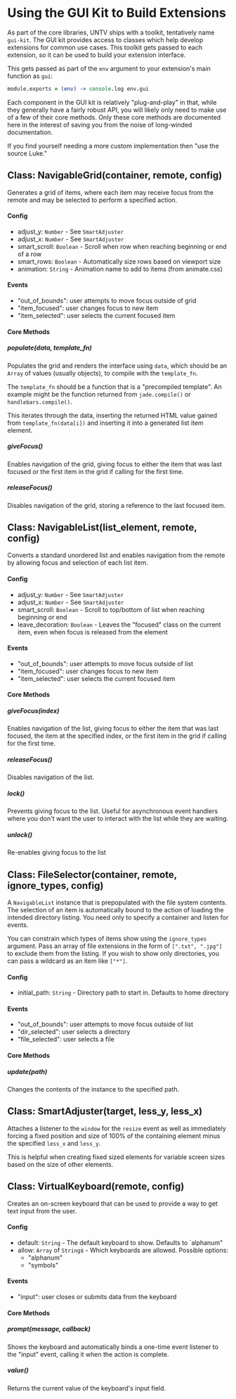 Using the GUI Kit to Build Extensions
=====================================

As part of the core libraries, UNTV ships with a toolkit, tentatively name 
`gui-kit`. The GUI kit provides access to classes which help develop extensions 
for common use cases. This toolkit gets passed to each extension, so it can be 
used to build your extension interface.

This gets passed as part of the `env` argument to your extension's main function as `gui`:

```coffeescript
module.exports = (env) -> console.log env.gui
```

Each component in the GUI kit is relatively "plug-and-play" in that, while they 
generally have a fairly robust API, you will likely only need to make use of a 
few of their core methods. Only these core methods are documented here in the 
interest of saving you from the noise of long-winded documentation.

If you find yourself needing a more custom implementation then "use the source 
Luke."

## Class: NavigableGrid(container, remote, config)

Generates a grid of items, where each item may receive focus from the remote 
and may be selected to perform a specified action. 

#### Config

* adjust_y: `Number` - See `SmartAdjuster`
* adjust_x: `Number` - See `SmartAdjuster`
* smart_scroll: `Boolean` - Scroll when row when reaching beginning or end of a row
* smart_rows: `Boolean` - Automatically size rows based on viewport size
* animation: `String` - Animation name to add to items (from animate.css)

#### Events

* "out\_of\_bounds": user attempts to move focus outside of grid 
* "item_focused": user changes focus to new item
* "item_selected": user selects the current focused item

#### Core Methods

##### populate(data, template_fn)

Populates the grid and renders the interface using `data`, which should be an `Array` of values (usually objects), to compile with the `template_fn`.

The `template_fn` should be a function that is a "precompiled template". An example might be the function returned from `jade.compile()` or `handlebars.compile()`.

This iterates through the data, inserting the returned HTML value gained from `template_fn(data[i])` and inserting it into a generated list item element.

##### giveFocus()

Enables navigation of the grid, giving focus to either the item that was last focused or the first item in the grid if calling for the first time.

##### releaseFocus()

Disables navigation of the grid, storing a reference to the last focused item.

## Class: NavigableList(list_element, remote, config)

Converts a standard unordered list and enables navigation from the remote by 
allowing focus and selection of each list item.

#### Config

* adjust_y: `Number` - See `SmartAdjuster`
* adjust_x: `Number` - See `SmartAdjuster`
* smart_scroll: `Boolean` - Scroll to top/bottom of list when reaching beginning or end
* leave_decoration: `Boolean` - Leaves the "focused" class on the current item, even when focus is released from the element

#### Events

* "out\_of\_bounds": user attempts to move focus outside of list 
* "item_focused": user changes focus to new item
* "item_selected": user selects the current focused item

#### Core Methods

##### giveFocus(index)

Enables navigation of the list, giving focus to either the item that was last focused, the item at the specified index, or the first item in the grid if calling for the first time.

##### releaseFocus()

Disables navigation of the list.

##### lock()

Prevents giving focus to the list. Useful for asynchronous event handlers where you don't want the user to interact with the list while they are waiting.

##### unlock()

Re-enables giving focus to the list

## Class: FileSelector(container, remote, ignore_types, config)

A `NavigableList` instance that is prepopulated with the file system contents. 
The selection of an item is automatically bound to the action of loading the 
intended directory listing. You need only to specify a container and listen for events.

You can constrain which types of items show using the `ignore_types` argument. Pass an array of file extensions in the form of `[".txt", ".jpg"]` to exclude them from the listing. If you wish to show only directories, you can pass a wildcard as an item like `["*"]`.

#### Config

* initial_path: `String` - Directory path to start in. Defaults to home directory

#### Events

* "out\_of\_bounds": user attempts to move focus outside of list 
* "dir_selected": user selects a directory
* "file_selected": user selects a file

#### Core Methods

##### update(path)

Changes the contents of the instance to the specified path.

## Class: SmartAdjuster(target, less\_y, less\_x)

Attaches a listener to the `window` for the `resize` event as well as immediately forcing a fixed position and size of 100% of the containing element minus the specified `less_x` and `less_y`.

This is helpful when creating fixed sized elements for variable screen sizes based on the size of other elements.

## Class: VirtualKeyboard(remote, config)

Creates an on-screen keyboard that can be used to provide a way to get text input from the user.

#### Config

* default: `String` - The default keyboard to show. Defaults to `alphanum"
* allow: `Array` of `String`s - Which keyboards are allowed. Possible options:
    - "alphanum"
    - "symbols"

#### Events

* "input": user closes or submits data from the keyboard 

#### Core Methods

##### prompt(message, callback)

Shows the keyboard and automatically binds a one-time event listener to the "input" event, calling it when the action is complete.

##### value()

Returns the current value of the keyboard's input field.
